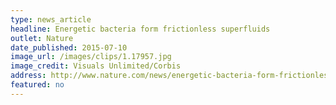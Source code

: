 ```yaml
---
type: news_article
headline: Energetic bacteria form frictionless superfluids
outlet: Nature
date_published: 2015-07-10
image_url: /images/clips/1.17957.jpg
image_credit: Visuals Unlimited/Corbis
address: http://www.nature.com/news/energetic-bacteria-form-frictionless-superfluids-1.17957
featured: no
---
```

